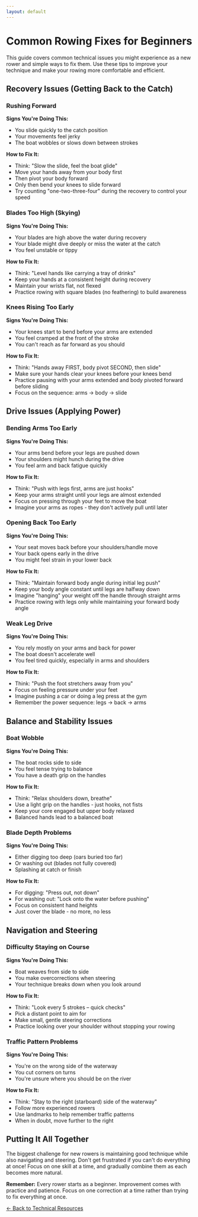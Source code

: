 ```yaml
---
layout: default
---
```


# Common Rowing Fixes for Beginners

This guide covers common technical issues you might experience as a new rower and simple ways to fix them. Use these tips to improve your technique and make your rowing more comfortable and efficient.

## Recovery Issues (Getting Back to the Catch)

### Rushing Forward

**Signs You're Doing This:**
- You slide quickly to the catch position
- Your movements feel jerky
- The boat wobbles or slows down between strokes

**How to Fix It:**
- Think: "Slow the slide, feel the boat glide"
- Move your hands away from your body first
- Then pivot your body forward
- Only then bend your knees to slide forward
- Try counting "one-two-three-four" during the recovery to control your speed

### Blades Too High (Skying)

**Signs You're Doing This:**
- Your blades are high above the water during recovery
- Your blade might dive deeply or miss the water at the catch
- You feel unstable or tippy

**How to Fix It:**
- Think: "Level hands like carrying a tray of drinks"
- Keep your hands at a consistent height during recovery
- Maintain your wrists flat, not flexed
- Practice rowing with square blades (no feathering) to build awareness

### Knees Rising Too Early

**Signs You're Doing This:**
- Your knees start to bend before your arms are extended
- You feel cramped at the front of the stroke
- You can't reach as far forward as you should

**How to Fix It:**
- Think: "Hands away FIRST, body pivot SECOND, then slide"
- Make sure your hands clear your knees before your knees bend
- Practice pausing with your arms extended and body pivoted forward before sliding
- Focus on the sequence: arms → body → slide

## Drive Issues (Applying Power)

### Bending Arms Too Early

**Signs You're Doing This:**
- Your arms bend before your legs are pushed down
- Your shoulders might hunch during the drive
- You feel arm and back fatigue quickly

**How to Fix It:**
- Think: "Push with legs first, arms are just hooks"
- Keep your arms straight until your legs are almost extended
- Focus on pressing through your feet to move the boat
- Imagine your arms as ropes - they don't actively pull until later

### Opening Back Too Early

**Signs You're Doing This:**
- Your seat moves back before your shoulders/handle move
- Your back opens early in the drive
- You might feel strain in your lower back

**How to Fix It:**
- Think: "Maintain forward body angle during initial leg push"
- Keep your body angle constant until legs are halfway down
- Imagine "hanging" your weight off the handle through straight arms
- Practice rowing with legs only while maintaining your forward body angle

### Weak Leg Drive

**Signs You're Doing This:**
- You rely mostly on your arms and back for power
- The boat doesn't accelerate well
- You feel tired quickly, especially in arms and shoulders

**How to Fix It:**
- Think: "Push the foot stretchers away from you"
- Focus on feeling pressure under your feet
- Imagine pushing a car or doing a leg press at the gym
- Remember the power sequence: legs → back → arms

## Balance and Stability Issues

### Boat Wobble

**Signs You're Doing This:**
- The boat rocks side to side
- You feel tense trying to balance
- You have a death grip on the handles

**How to Fix It:**
- Think: "Relax shoulders down, breathe"
- Use a light grip on the handles - just hooks, not fists
- Keep your core engaged but upper body relaxed
- Balanced hands lead to a balanced boat

### Blade Depth Problems

**Signs You're Doing This:**
- Either digging too deep (oars buried too far)
- Or washing out (blades not fully covered)
- Splashing at catch or finish

**How to Fix It:**
- For digging: "Press out, not down"
- For washing out: "Lock onto the water before pushing"
- Focus on consistent hand heights
- Just cover the blade - no more, no less

## Navigation and Steering

### Difficulty Staying on Course

**Signs You're Doing This:**
- Boat weaves from side to side
- You make overcorrections when steering
- Your technique breaks down when you look around

**How to Fix It:**
- Think: "Look every 5 strokes – quick checks"
- Pick a distant point to aim for
- Make small, gentle steering corrections
- Practice looking over your shoulder without stopping your rowing

### Traffic Pattern Problems

**Signs You're Doing This:**
- You're on the wrong side of the waterway
- You cut corners on turns
- You're unsure where you should be on the river

**How to Fix It:**
- Think: "Stay to the right (starboard) side of the waterway"
- Follow more experienced rowers
- Use landmarks to help remember traffic patterns
- When in doubt, move further to the right

## Putting It All Together

The biggest challenge for new rowers is maintaining good technique while also navigating and steering. Don't get frustrated if you can't do everything at once! Focus on one skill at a time, and gradually combine them as each becomes more natural.

**Remember:** Every rower starts as a beginner. Improvement comes with practice and patience. Focus on one correction at a time rather than trying to fix everything at once.

[← Back to Technical Resources](index.md)